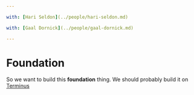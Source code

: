 ```yaml
---

with: [Hari Seldon](../people/hari-seldon.md)

with: [Gaal Dornick](../people/gaal-dornick.md)

---
```


# Foundation

So we want to build this **foundation** thing.
We should probably build it on [Terminus](./terminus.md)
